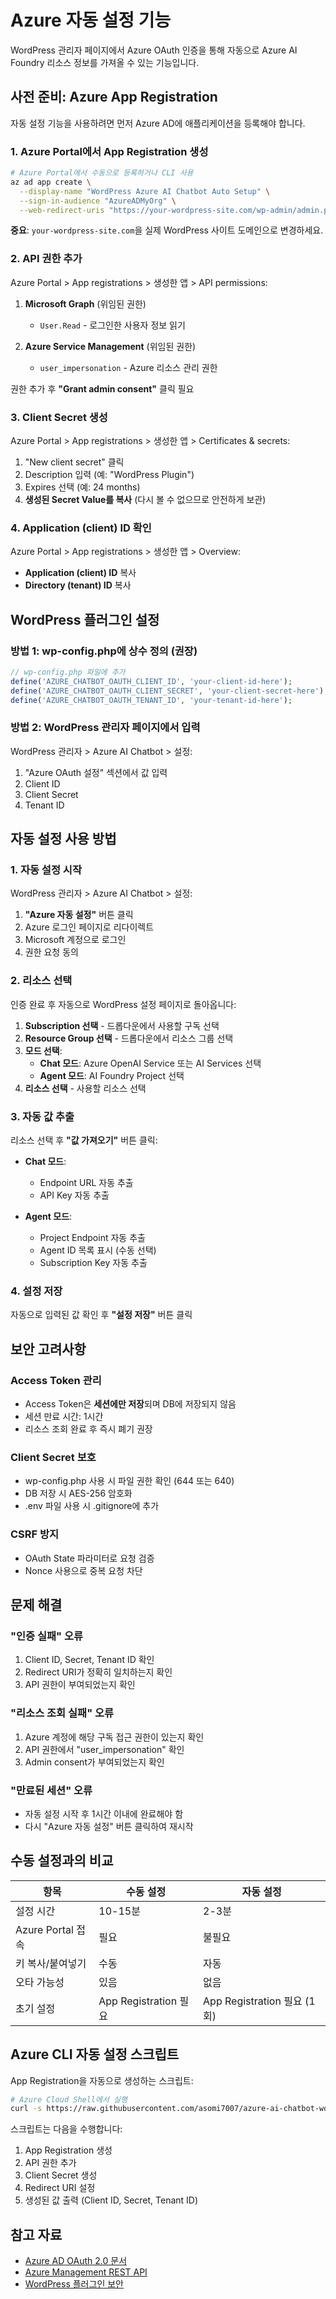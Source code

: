 # Azure 자동 설정 기능

WordPress 관리자 페이지에서 Azure OAuth 인증을 통해 자동으로 Azure AI Foundry 리소스 정보를 가져올 수 있는 기능입니다.

## 사전 준비: Azure App Registration

자동 설정 기능을 사용하려면 먼저 Azure AD에 애플리케이션을 등록해야 합니다.

### 1. Azure Portal에서 App Registration 생성

```bash
# Azure Portal에서 수동으로 등록하거나 CLI 사용
az ad app create \
  --display-name "WordPress Azure AI Chatbot Auto Setup" \
  --sign-in-audience "AzureADMyOrg" \
  --web-redirect-uris "https://your-wordpress-site.com/wp-admin/admin.php?page=azure-chatbot-settings&azure_callback=1"
```

**중요**: `your-wordpress-site.com`을 실제 WordPress 사이트 도메인으로 변경하세요.

### 2. API 권한 추가

Azure Portal > App registrations > 생성한 앱 > API permissions:

1. **Microsoft Graph** (위임된 권한)
   - `User.Read` - 로그인한 사용자 정보 읽기

2. **Azure Service Management** (위임된 권한)
   - `user_impersonation` - Azure 리소스 관리 권한

권한 추가 후 **"Grant admin consent"** 클릭 필요

### 3. Client Secret 생성

Azure Portal > App registrations > 생성한 앱 > Certificates & secrets:

1. "New client secret" 클릭
2. Description 입력 (예: "WordPress Plugin")
3. Expires 선택 (예: 24 months)
4. **생성된 Secret Value를 복사** (다시 볼 수 없으므로 안전하게 보관)

### 4. Application (client) ID 확인

Azure Portal > App registrations > 생성한 앱 > Overview:

- **Application (client) ID** 복사
- **Directory (tenant) ID** 복사

## WordPress 플러그인 설정

### 방법 1: wp-config.php에 상수 정의 (권장)

```php
// wp-config.php 파일에 추가
define('AZURE_CHATBOT_OAUTH_CLIENT_ID', 'your-client-id-here');
define('AZURE_CHATBOT_OAUTH_CLIENT_SECRET', 'your-client-secret-here');
define('AZURE_CHATBOT_OAUTH_TENANT_ID', 'your-tenant-id-here');
```

### 방법 2: WordPress 관리자 페이지에서 입력

WordPress 관리자 > Azure AI Chatbot > 설정:

1. "Azure OAuth 설정" 섹션에서 값 입력
2. Client ID
3. Client Secret
4. Tenant ID

## 자동 설정 사용 방법

### 1. 자동 설정 시작

WordPress 관리자 > Azure AI Chatbot > 설정:

1. **"Azure 자동 설정"** 버튼 클릭
2. Azure 로그인 페이지로 리다이렉트
3. Microsoft 계정으로 로그인
4. 권한 요청 동의

### 2. 리소스 선택

인증 완료 후 자동으로 WordPress 설정 페이지로 돌아옵니다:

1. **Subscription 선택** - 드롭다운에서 사용할 구독 선택
2. **Resource Group 선택** - 드롭다운에서 리소스 그룹 선택
3. **모드 선택**:
   - **Chat 모드**: Azure OpenAI Service 또는 AI Services 선택
   - **Agent 모드**: AI Foundry Project 선택
4. **리소스 선택** - 사용할 리소스 선택

### 3. 자동 값 추출

리소스 선택 후 **"값 가져오기"** 버튼 클릭:

- **Chat 모드**:
  - Endpoint URL 자동 추출
  - API Key 자동 추출
  
- **Agent 모드**:
  - Project Endpoint 자동 추출
  - Agent ID 목록 표시 (수동 선택)
  - Subscription Key 자동 추출

### 4. 설정 저장

자동으로 입력된 값 확인 후 **"설정 저장"** 버튼 클릭

## 보안 고려사항

### Access Token 관리

- Access Token은 **세션에만 저장**되며 DB에 저장되지 않음
- 세션 만료 시간: 1시간
- 리소스 조회 완료 후 즉시 폐기 권장

### Client Secret 보호

- wp-config.php 사용 시 파일 권한 확인 (644 또는 640)
- DB 저장 시 AES-256 암호화
- .env 파일 사용 시 .gitignore에 추가

### CSRF 방지

- OAuth State 파라미터로 요청 검증
- Nonce 사용으로 중복 요청 차단

## 문제 해결

### "인증 실패" 오류

1. Client ID, Secret, Tenant ID 확인
2. Redirect URI가 정확히 일치하는지 확인
3. API 권한이 부여되었는지 확인

### "리소스 조회 실패" 오류

1. Azure 계정에 해당 구독 접근 권한이 있는지 확인
2. API 권한에서 "user_impersonation" 확인
3. Admin consent가 부여되었는지 확인

### "만료된 세션" 오류

- 자동 설정 시작 후 1시간 이내에 완료해야 함
- 다시 "Azure 자동 설정" 버튼 클릭하여 재시작

## 수동 설정과의 비교

| 항목 | 수동 설정 | 자동 설정 |
|------|----------|----------|
| 설정 시간 | 10-15분 | 2-3분 |
| Azure Portal 접속 | 필요 | 불필요 |
| 키 복사/붙여넣기 | 수동 | 자동 |
| 오타 가능성 | 있음 | 없음 |
| 초기 설정 | App Registration 필요 | App Registration 필요 (1회) |

## Azure CLI 자동 설정 스크립트

App Registration을 자동으로 생성하는 스크립트:

```bash
# Azure Cloud Shell에서 실행
curl -s https://raw.githubusercontent.com/asomi7007/azure-ai-chatbot-wordpress/main/scripts/setup-oauth-app.sh | bash
```

스크립트는 다음을 수행합니다:
1. App Registration 생성
2. API 권한 추가
3. Client Secret 생성
4. Redirect URI 설정
5. 생성된 값 출력 (Client ID, Secret, Tenant ID)

## 참고 자료

- [Azure AD OAuth 2.0 문서](https://learn.microsoft.com/azure/active-directory/develop/v2-oauth2-auth-code-flow)
- [Azure Management REST API](https://learn.microsoft.com/rest/api/azure/)
- [WordPress 플러그인 보안](https://developer.wordpress.org/plugins/security/)
